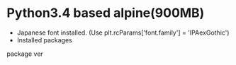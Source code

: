 Python3.4 based alpine(900MB)
========

- Japanese font installed. (Use plt.rcParams['font.family'] = 'IPAexGothic')
- Installed packages

package	ver